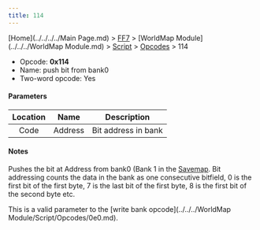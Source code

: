 ```yaml
---
title: 114
---
```


[Home](../../../../Main Page.md) > [FF7](../../../../FF7.md) > [WorldMap Module](../../../WorldMap Module.md) > [Script](../../Script.md) > [Opcodes](../Opcodes.md) > 114

-   Opcode: **0x114**
-   Name: push bit from bank0
-   Two-word opcode: Yes

#### Parameters

| Location |  Name   |     Description     |
|:--------:|:-------:|:-------------------:|
|   Code   | Address | Bit address in bank |

#### Notes

Pushes the bit at Address from bank0 (Bank 1 in the [Savemap](../../../Savemap.md). Bit addressing counts the data in the bank as one consecutive bitfield, 0 is the first bit of the first byte, 7 is the last bit of the first byte, 8 is the first bit of the second byte etc.

This is a valid parameter to the [write bank opcode](../../../WorldMap Module/Script/Opcodes/0e0.md).
